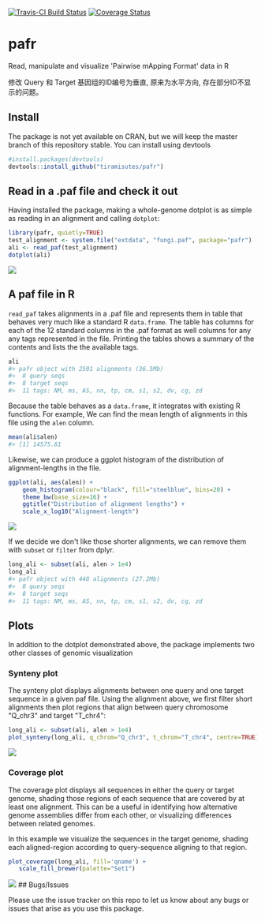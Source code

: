 <!-- README.md is generated from README.Rmd. Please edit that file -->
[![Travis-CI Build Status](https://travis-ci.org/dwinter/pafr.svg?branch=master)](https://travis-ci.org/dwinter/pafr) [![Coverage Status](https://img.shields.io/codecov/c/github/dwinter/pafr/master.svg)](https://codecov.io/github/dwinter/pafr?branch=master)

pafr
====

Read, manipulate and visualize 'Pairwise mApping Format' data in R

修改 Query 和 Target 基因组的ID编号为垂直, 原来为水平方向, 存在部分ID不显示的问题。

Install
-------

The package is not yet available on CRAN, but we will keep the master branch of this repository stable. You can install using devtools

``` r
#install.packages(devtools)
devtools::install_github("tiramisutes/pafr")
```

Read in a .paf file and check it out
------------------------------------

Having installed the package, making a whole-genome dotplot is as simple as reading in an alignment and calling `dotplot`:

``` r
library(pafr, quietly=TRUE)
test_alignment <- system.file("extdata", "fungi.paf", package="pafr")
ali <- read_paf(test_alignment)
dotplot(ali)
```

![](man/figures/README-dotplot-1.png)

A paf file in R
---------------

`read_paf` takes alignments in a .paf file and represents them in table that behaves very much like a standard R `data.frame`. The table has columns for each of the 12 standard columns in the .paf format as well columns for any any tags represented in the file. Printing the tables shows a summary of the contents and lists the the available tags.

``` r
ali
#> pafr object with 2501 alignments (36.5Mb)
#>  8 query seqs
#>  8 target seqs
#>  11 tags: NM, ms, AS, nn, tp, cm, s1, s2, dv, cg, zd
```

Because the table behaves as a `data.frame`, it integrates with existing R functions. For example, We can find the mean length of alignments in this file using the `alen` column.

``` r
mean(ali$alen)
#> [1] 14575.81
```

Likewise, we can produce a ggplot histogram of the distribution of alignment-lengths in the file.

``` r
ggplot(ali, aes(alen)) + 
    geom_histogram(colour="black", fill="steelblue", bins=20) + 
    theme_bw(base_size=16) + 
    ggtitle("Distribution of alignment lengths") +
    scale_x_log10("Alignment-length")
```

![](man/figures/README-len_distr-1.png)

If we decide we don't like those shorter alignments, we can remove them with `subset` or `filter` from dplyr.

``` r
long_ali <- subset(ali, alen > 1e4)
long_ali
#> pafr object with 448 alignments (27.2Mb)
#>  8 query seqs
#>  8 target seqs
#>  11 tags: NM, ms, AS, nn, tp, cm, s1, s2, dv, cg, zd
```

Plots
-----

In addition to the dotplot demonstrated above, the package implements two other classes of genomic visualization

### Synteny plot

The synteny plot displays alignments between one query and one target sequence in a given paf file. Using the alignment above, we first filter short alignments then plot regions that align between query chromosome "Q\_chr3" and target "T\_chr4":

``` r
long_ali <- subset(ali, alen > 1e4)
plot_synteny(long_ali, q_chrom="Q_chr3", t_chrom="T_chr4", centre=TRUE)
```

![](man/figures/README-synteny-1.png)

### Coverage plot

The coverage plot displays all sequences in either the query or target genome, shading those regions of each sequence that are covered by at least one alignment. This can be a useful in identifying how alternative genome assemblies differ from each other, or visualizing differences between related genomes.

In this example we visualize the sequences in the target genome, shading each aligned-region according to query-sequence aligning to that region.

``` r
plot_coverage(long_ali, fill='qname') +
   scale_fill_brewer(palette="Set1")
```

![](man/figures/README-coverage-1.png) \#\# Bugs/Issues

Please use the issue tracker on this repo to let us know about any bugs or issues that arise as you use this package.
